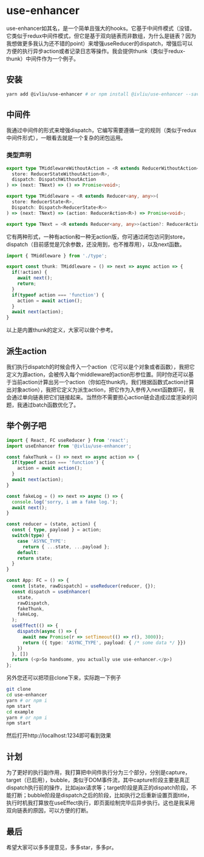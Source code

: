 # use-enhancer

use-enhancer如其名，是一个简单且强大的hooks。它基于中间件模式（没错，它类似于redux中间件模式，但它是基于双向链表而非数组，为什么是链表？因为我想做更多我认为还不错的point）来增强useReducer的dispatch，增强后可以方便的执行异步action或者记录日志等操作。我会提供thunk（类似于redux-thunk）中间件作为一个例子。

## 安装

```bash
yarn add @ivliu/use-enhancer # or npm install @ivliu/use-enhancer --save
```

## 中间件

我通过中间件的形式来增强dispatch，它编写需要遵循一定的规则（类似于redux中间件形式），一眼看去就是一个复杂的闭包运用。

###  类型声明
```typescript
export type TMiddlewareWithoutAction = <R extends ReducerWithoutAction<any>>(
  store: ReducerStateWithoutAction<R>, 
  dispatch: DispatchWithoutAction
) => (next: TNext) => () => Promise<void>;

export type TMiddleware = <R extends Reducer<any, any>>(
  store: ReducerState<R>, 
  Dispatch: Dispatch<ReducerState<R>>
) => (next: TNext) => (action: ReducerAction<R>) => Promise<void>;

export type TNext = <R extends Reducer<any, any>>(action?: ReducerAction<R>) => Promise<void>;
```

它有两种形式，一种有action和一种无action版，你可通过闭包访问到store，dispatch（目前感觉是冗余参数，还没用到，也不推荐用），以及next函数。

```typescript
import { TMiddleware } from './type';

export const thunk: TMiddleware = () => next => async action => {
  if(!action) {
    await next();
    return;
  }
  if(typeof action === 'function') {
    action = await action();
  }
  await next(action);
}
```

以上是内置thunk的定义，大家可以做个参考。

## 派生action

我们执行dispatch的时候会传入一个action（它可以是个对象或者函数），我把它定义为源action，会被传入每个middleware的action形参位置。同时你还可以基于当前action计算出另一个action（你如在thunk内，我们根据函数式action计算出对象action），我把它定义为派生action，把它作为入参传入next函数即可，我会通过单向链表把它们链接起来。当然你不需要担心action链会造成过度渲染的问题，我通过batch函数优化了。

## 举个例子吧

```typescript
import { React, FC useReducer } from 'react';
import useEnhancer from '@ivliu/use-enhancer';

const fakeThunk = () => next => async action => {
  if(typeof action === 'function') {
    action = await action();
  }
  await next(action);
}

const fakeLog = () => next => async () => {
  console.log('sorry, i am a fake log.');
  await next();
}

const reducer = (state, action) {
  const { type, payload } = action;
  switch(type) {
    case 'ASYNC_TYPE':
      return { ...state, ...payload };
    default: 
    return state;
  }
}

const App: FC = () => {
  const [state, rawDispatch] = useReducer(reducer, {});
  const dispatch = useEnhancer(
    state,
    rawDispatch,
    fakeThunk,
    fakeLog,
  );
  useEffect(() => {
    dispatch(async () => {
      await new Promise(r => setTimeout(() => r(), 3000));
      return ({ type: 'ASYNC_TYPE', payload: { /* some data */ }})
    })
  }, [])
  return (<p>So handsome, you actually use use-enhancer.</p>)
};
```

另外您还可以把项目clone下来，实际跑一下例子

```bash
git clone 
cd use-enhancer
yarn # or npm i
npm start
cd example
yarn # or npm i
npm start
```
然后打开http://localhost:1234即可看到效果

## 计划

为了更好的执行副作用，我打算把中间件执行分为三个部分，分别是capture，target（已启用），bubble，类似于DOM事件流，其中capture阶段主要是真正dispatch执行前的操作，比如ajax请求等；target阶段是真正的dispatch阶段，不能打断；bubble阶段是dispatch之后的阶段，比如执行之后重新设置页面title，执行时机我打算放在useEffect执行，即页面绘制完毕后异步执行。这也是我采用双向链表的原因，可以方便的打断。

## 最后
希望大家可以多多提意见，多多star，多多pr。
